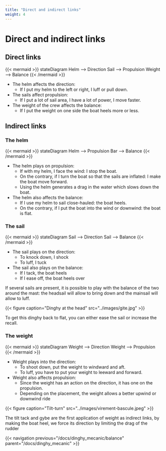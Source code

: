 ```yaml
---
title: "Direct and indirect links"
weight: 4
---
```


# Direct and indirect links

## Direct links
{{< mermaid >}}
stateDiagram
Helm --> Direction
Sail --> Propulsion
Weight --> Balance
{{< /mermaid >}}

* The helm affects the direction:
    * If I put my helm to the left or right, I luff or pull down.
* The sails affect propulsion:
    * If I put a lot of sail area, I have a lot of power, I move faster.
* The weight of the crew affects the balance:
    * If I put the weight on one side the boat heels more or less.

## Indirect links

### The helm
{{< mermaid >}}
stateDiagram
Helm --> Propulsion
Bar --> Balance
{{< /mermaid >}}

* The helm plays on propulsion:
    * If with my helm, I face the wind: I stop the boat.
    * On the contrary, if I turn the boat so that the sails are inflated: I make the boat move forward.
    * Using the helm generates a drag in the water which slows down the boat.
* The helm also affects the balance:
    * If I use my helm to sail close-hauled: the boat heels.
    * On the contrary, if I put the boat into the wind or downwind: the boat is flat.

### The sail
{{< mermaid >}}
stateDiagram
Sail --> Direction
Sail --> Balance
{{< /mermaid >}}

* The sail plays on the direction:
    * To knock down, I shock
    * To luff, I tuck
* The sail also plays on the balance:
    * If I tack, the boat heels
    * If I ease off, the boat heels over

If several sails are present, it is possible to play with the balance of the two around the mast:
the headsail will allow to bring down and the mainsail will allow to luff.

{{< figure caption="Dinghy at the head" src="../images/gite.jpg" >}}

To get this dinghy back to flat, you can either ease the sail or increase the recall.

### The weight
{{< mermaid >}}
stateDiagram
Weight --> Direction
Weight --> Propulsion
{{< /mermaid >}}

* Weight plays into the direction:
    * To shoot down, put the weight to windward and aft.
    * To luff, you have to put your weight to leeward and forward.
* Weight also affects propulsion:
    * Since the weight has an action on the direction, it has one on the propulsion.
    * Depending on the placement, the weight allows a better upwind or downwind ride

{{< figure caption="Tilt-turn" src="../images/virement-bascule.jpeg" >}}

The tilt tack and gybe are the first application of weight as indirect links, by making the boat heel, we force its direction by limiting the drag of the rudder

{{< navigation previous="/docs/dinghy_mecanic/balance" parent="/docs/dinghy_mecanic" >}}
